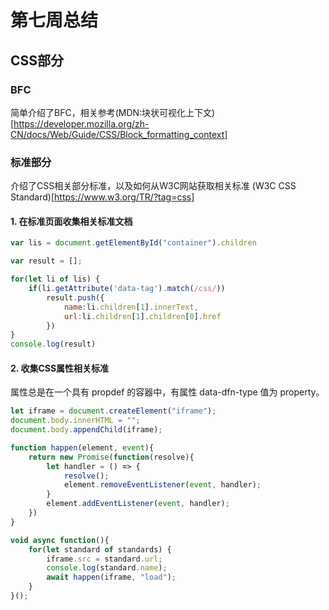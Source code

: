# 第七周总结

## CSS部分

### BFC

简单介绍了BFC，相关参考(MDN:块状可视化上下文)[https://developer.mozilla.org/zh-CN/docs/Web/Guide/CSS/Block_formatting_context]

### 标准部分

介绍了CSS相关部分标准，以及如何从W3C网站获取相关标准 (W3C CSS Standard)[https://www.w3.org/TR/?tag=css]

#### 1. 在标准页面收集相关标准文档

```javascript
var lis = document.getElementById("container").children

var result = [];

for(let li of lis) {
    if(li.getAttribute('data-tag').match(/css/))
        result.push({
            name:li.children[1].innerText,
            url:li.children[1].children[0].href
        })
}
console.log(result)

```

#### 2. 收集CSS属性相关标准

属性总是在一个具有 propdef 的容器中，有属性 data-dfn-type 值为 property。

```javascript
let iframe = document.createElement("iframe");
document.body.innerHTML = "";
document.body.appendChild(iframe);

function happen(element, event){
    return new Promise(function(resolve){
        let handler = () => {
            resolve();
            element.removeEventListener(event, handler);
        }
        element.addEventListener(event, handler);
    })
}

void async function(){
    for(let standard of standards) {
        iframe.src = standard.url;
        console.log(standard.name);
        await happen(iframe, "load");
    }
}();

```